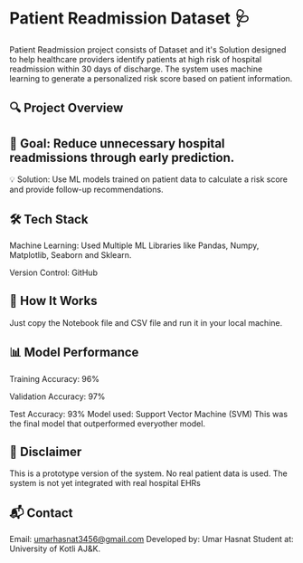 # Patient Readmission Dataset 🩺

Patient Readmission project consists of Dataset and it's Solution designed to help healthcare providers identify patients at high risk of hospital readmission within 30 days of discharge. The system uses machine learning to generate a personalized risk score based on patient information.

## 🔍 Project Overview

## 🎯 Goal: Reduce unnecessary hospital readmissions through early prediction.

💡 Solution: Use ML models trained on patient data to calculate a risk score and provide follow-up recommendations.

## 🛠️ Tech Stack

Machine Learning: Used Multiple ML Libraries like Pandas, Numpy, Matplotlib, Seaborn and Sklearn.

Version Control: GitHub

## 🧠 How It Works
Just copy the Notebook file and CSV file and run it in your local machine.

## 📊 Model Performance
Training Accuracy: 96%

Validation Accuracy: 97%

Test Accuracy: 93%
Model used: Support Vector Machine (SVM) This was the final model that outperformed everyother model.


## 🔐 Disclaimer
This is a prototype version of the system. No real patient data is used. The system is not yet integrated with real hospital EHRs

## 📬 Contact

Email: umarhasnat3456@gmail.com
Developed by: Umar Hasnat
Student at: University of Kotli AJ&K.
